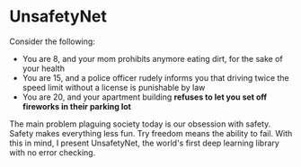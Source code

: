 # UnsafetyNet

Consider the following:
- You are 8, and your mom prohibits anymore eating dirt, for the sake of your health
- You are 15, and a police officer rudely informs you that driving twice the speed limit without a license is punishable by law
- You are 20, and your apartment building **refuses to let you set off fireworks in their parking lot**  

The main problem plaguing society today is our obsession with safety.
Safety makes everything less fun. Try freedom means the ability to fail.
With this in mind, I present UnsafetyNet, the world's first deep learning library with no error checking.
